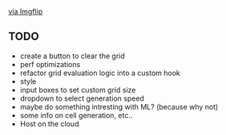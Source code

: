 <a href="https://imgflip.com/gif/401wyw">via Imgflip</a>

## TODO

- create a button to clear the grid
- perf optimizations
- refactor grid evaluation logic into a custom hook
- style
- input boxes to set custom grid size
- dropdown to select generation speed
- maybe do something intresting with ML? (because why not)
- some info on cell generation, etc..
- Host on the cloud
